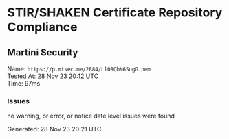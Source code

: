 # STIR/SHAKEN Certificate Repository Compliance

## Martini Security

Name: `https://p.mtsec.me/2884/Ll08QbN6SugG.pem`\
Tested At: 28 Nov 23 20:12 UTC\
Time: 97ms

### Issues

no warning, or error, or notice date level issues were found

Generated: 28 Nov 23 20:21 UTC